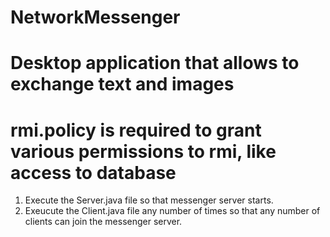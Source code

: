 # NetworkMessenger
# Desktop application that allows to exchange text and images
# rmi.policy is required to grant various permissions to rmi, like access to database
1. Execute the Server.java file so that messenger server starts.
2. Exeucute the Client.java file any number of times so that any number of clients can join the messenger server.
